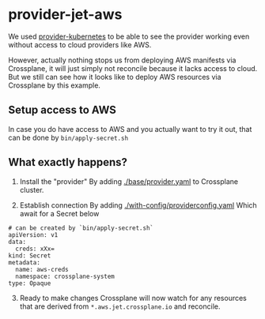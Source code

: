 # provider-jet-aws

We used [provider-kubernetes](../provider-kubernetes) to be able to see the provider working even without access to cloud providers like AWS.

However, actually nothing stops us from deploying AWS manifests via Crossplane, it will just simply not reconcile because it lacks access to cloud.
But we still can see how it looks like to deploy AWS resources via Crossplane by this example.

## Setup access to AWS

In case you do have access to AWS and you actually want to try it out, that can be done by `bin/apply-secret.sh`
## What exactly happens?

1. Install the "provider"
By adding [./base/provider.yaml](./base/provider.yaml) to Crossplane cluster.

2. Establish connection
By adding [./with-config/providerconfig.yaml](./with-config/providerconfig.yaml)
Which await for a Secret below

```
# can be created by `bin/apply-secret.sh`
apiVersion: v1
data:
  creds: xXx=
kind: Secret
metadata:
  name: aws-creds
  namespace: crossplane-system
type: Opaque
```

3. Ready to make changes
Crossplane will now watch for any resources that are derived from `*.aws.jet.crossplane.io` and reconcile.
